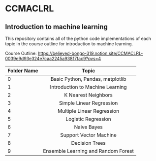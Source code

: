# **CCMACLRL**
## Introduction to machine learning

This repository contains all of the python code implementations of each topic in the course outline for introduction to machine learning.

Course Outline: https://believed-bongo-319.notion.site/CCMACLRL-0039e9d93e324e7caa2245a93817fac9?pvs=4


| Folder Name | Topic |
| :---         |     :---:      |       
| 0 | Basic Python, Pandas, matplotlib |
| 1 | Introduction to Machine Learning |
| 2 | K Nearest Neighbors|
| 3 | Simple Linear Regression |
| 4 | Multiple Linear Regression |
| 5 | Logistic Regression |
| 6 | Naive Bayes|
| 7 | Support Vector Machine |
| 8 | Decision Trees |
| 9 | Ensemble Learning and Random Forest |
